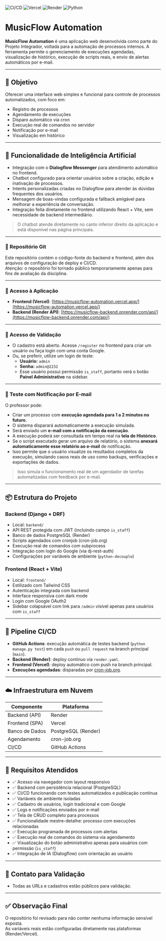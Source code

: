 ![CI/CD](https://github.com/ScarletMartins/musicflow-automation/actions/workflows/ci-cd.yml/badge.svg)
![Vercel](https://img.shields.io/badge/deploy-vercel-blue?logo=vercel)
![Render](https://img.shields.io/badge/deploy-render-blue?logo=render)
![Python](https://img.shields.io/badge/python-3.12-blue?logo=python)

# MusicFlow Automation

**MusicFlow Automation** é uma aplicação web desenvolvida como parte do Projeto Integrador, voltada para a automação de processos internos. A ferramenta permite o gerenciamento de execuções agendadas, visualização de histórico, execução de scripts reais, e envio de alertas automáticos por e-mail.

---

## 🎯 Objetivo

Oferecer uma interface web simples e funcional para controle de processos automatizados, com foco em:

- Registro de processos
- Agendamento de execuções
- Disparo automático via cron
- Execução real de comandos no servidor
- Notificação por e-mail
- Visualização em histórico

---

## 🤖 Funcionalidade de Inteligência Artificial

- Integração com o **Dialogflow Messenger** para atendimento automático no frontend.
- Chatbot configurado para orientar usuários sobre a criação, edição e inativação de processos.
- Intents personalizadas criadas no Dialogflow para atender às dúvidas frequentes dos usuários.
- Mensagem de boas-vindas configurada e fallback amigável para melhorar a experiência de conversação.
- Integração feita diretamente no frontend utilizando React + Vite, sem necessidade de backend intermediário.

> O chatbot atende diretamente no canto inferior direito da aplicação e está disponível nas página principais.

---

### 📁 Repositório Git

Este repositório contém o código-fonte do backend e frontend, além dos arquivos de configuração de deploy e CI/CD.  
Atenção: o repositório foi tornado público temporariamente apenas para fins de avaliação da disciplina.

---

### 🔗 Acesso à Aplicação

- **Frontend (Vercel)**: [https://musicflow-automation.vercel.app/](https://musicflow-automation.vercel.app/)  
- **Backend (Render API)**: [https://musicflow-backend.onrender.com/api/](https://musicflow-backend.onrender.com/api/)

---

### 👤 Acesso de Validação

- O cadastro está aberto. Acesse `/register` no frontend para criar um usuário ou faça login com uma conta Google.
- Ou, se preferir, utilize um login de teste:
  - **Usuário:** `admin`
  - **Senha:** `admin@2232`
  - Esse usuário possui permissão `is_staff`, portanto verá o botão **Painel Administrativo** na sidebar.

---

### 📧 Teste com Notificação por E-mail

O professor pode:
- Criar um processo com **execução agendada para 1 a 2 minutos no futuro**.
- O sistema disparará automaticamente a execução simulada.
- Será enviado um **e-mail com a notificação da execução**.
- A execução poderá ser consultada em tempo real na **tela de Histórico**.
- Se o script executado gerar um arquivo de relatório, o sistema **anexará automaticamente esse relatório ao e-mail** de notificação.
- Isso permite que o usuário visualize os resultados completos da execução, simulando casos reais de uso como backups, verificações e exportações de dados.

> Isso simula o funcionamento real de um agendador de tarefas automatizadas com feedback por e-mail.

---

## 📦 Estrutura do Projeto

### Backend (Django + DRF)
- Local: `backend/`
- API REST protegida com JWT (incluindo campo `is_staff`)
- Banco de dados PostgreSQL (Render)
- Scripts agendados com cronjob (cron-job.org)
- Execução real de comandos com subprocess
- Integração com login do Google (via dj-rest-auth)
- Configurações por variáveis de ambiente (`python-decouple`)

### Frontend (React + Vite)
- Local: `frontend/`
- Estilizado com Tailwind CSS
- Autenticação integrada com backend
- Interface responsiva com dark mode
- Login com Google OAuth2
- Sidebar colapsável com link para `/admin` visível apenas para usuários com `is_staff`

---

## 🔁 Pipeline CI/CD

- **GitHub Actions**: execução automática de testes backend (`python manage.py test`) em cada `push` ou `pull request` na branch principal (`main`).
- **Backend (Render)**: deploy contínuo via `render.yaml`.
- **Frontend (Vercel)**: deploy automático com push na branch principal.
- **Execuções agendadas**: disparadas por [cron-job.org](https://cron-job.org).

---

## ☁️ Infraestrutura em Nuvem

| Componente         | Plataforma           |
|--------------------|-----------------------|
| Backend (API)      | Render                 |
| Frontend (SPA)     | Vercel                 |
| Banco de Dados     | PostgreSQL (Render)    |
| Agendamento        | cron-job.org           |
| CI/CD              | GitHub Actions         |

---

## 📌 Requisitos Atendidos

- ✅ Acesso via navegador com layout responsivo
- ✅ Backend com persistência relacional (PostgreSQL)
- ✅ CI/CD funcionando com testes automatizados e publicação contínua
- ✅ Variáveis de ambiente isoladas
- ✅ Cadastro de usuários, login tradicional e com Google
- ✅ Logs e notificações enviados por e-mail
- ✅ Tela de CRUD completo para processos
- ✅ Funcionalidade mestre-detalhe: processo com execuções relacionadas
- ✅ Execução programada de processos com alertas
- ✅ Execução real de comandos do sistema via agendamento
- ✅ Visualização do botão administrativo apenas para usuários com permissão (`is_staff`)
- ✅ Integração de IA (Dialogflow) com orientação ao usuário

---

## 📧 Contato para Validação

- Todas as URLs e cadastros estão públicos para validação.

---

## ✅ Observação Final

O repositório foi revisado para não conter nenhuma informação sensível exposta.  
As variáveis reais estão configuradas diretamente nas plataformas (Render/Vercel).

